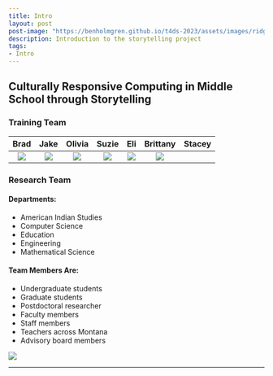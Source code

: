 ```yaml
---
title: Intro
layout: post
post-image: "https://benholmgren.github.io/t4ds-2023/assets/images/ridge.JPG"
description: Introduction to the storytelling project
tags:
- Intro
---
```


## Culturally Responsive Computing in Middle School through Storytelling

### Training Team

Brad | Jake | Olivia | Suzie | Eli | Brittany | Stacey
:-------------------------:|:-------------------------:|:-------------------------:|:-------------------------:|:-------------------------:|:-------------------------:|:-------------------------:
![](https://montanastorytelling.github.io/beaded-bag-trainings/assets/images/brad.jpg)  |  ![](https://montanastorytelling.github.io/beaded-bag-trainings/assets/images/jake.jpg) | ![](https://montanastorytelling.github.io/beaded-bag-trainings/assets/images/olivia.jpg) | ![](https://montanastorytelling.github.io/beaded-bag-trainings/assets/images/eli.jpg) | ![](https://montanastorytelling.github.io/beaded-bag-trainings/assets/images/brittany.jpg) | ![](stacey.jpg)

### Research Team

#### Departments:
* American Indian Studies
* Computer Science
* Education
* Engineering
* Mathematical Science

#### Team Members Are:
* Undergraduate students
* Graduate students
* Postdoctoral researcher
* Faculty members
* Staff members
* Teachers across Montana
* Advisory board members

![](https://montanastorytelling.github.io/beaded-bag-trainings/assets/images/team.jpg)

---
